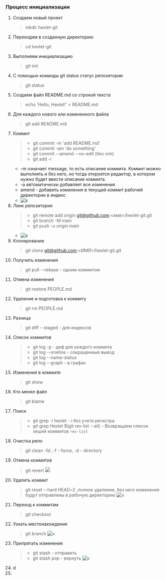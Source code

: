 ### Процесс инициализации
1. Создаем новый проект
    > mkdir hexlet-git
2. Переходим в созданную директорию
    > cd hexlet-git
3. Выполняем инициализацию
    > git init
4. С помощью команды git status статус репозитория:
    > git status
5. Создаем файл README.md со строкой текста
    > echo 'Hello, Hexlet!' > README.md
6. Для каждого нового или измененного файла
    > git add README.md
7. Коммит
   > - git commit -m 'add README.md'
   > - git commit -am 'do something'
   > - git commit --amend --no-edit (без vim)
   > - git add -i 
   - -m означает message, то есть описание коммита. Коммит можно выполнять и без него, но тогда откроется редактор, в котором нужно будет ввести описание коммита.
   - -a автоматически добавляет все изменения 
   - amend - добавить изменения в текущий коммит
   рабочей директории в индекс
   - ![x](https://cdn2.hexlet.io/derivations/image/original/eyJpZCI6IjI1MWVjOWE3NmFlY2Y2N2JkNTlmNGQwMzk4Y2U2ZjkxLmpwZyIsInN0b3JhZ2UiOiJjYWNoZSJ9?signature=dc86a08384582ba8b6fb654cb92bdfa9ee0dce1d0c58455a7ebf2fea65066390)
8. Линк репозитория
    > - git remote add origin git@github.com:<имя>/hexlet-git.git
    >  - git branch -M main
    >  - git push -u origin main
    - ![x](https://cdn2.hexlet.io/derivations/image/original/eyJpZCI6IjQ0NjZiYmFiYzczMTA2YmFkMjNiZTM3NDRlYzc3N2FlLmpwZyIsInN0b3JhZ2UiOiJjYWNoZSJ9?signature=4f3c7bbd9bac576cdd99294abba6d04a193f5770bf5272926c194b00ab85333b)
9. Клонирование
    > git clone git@github.com:<ИМЯ>/hexlet-git.git
10. Получить изменения
    >  git pull --rebase - одним коммитом
11. Отмена изменения
    > git restore PEOPLE.md
12. Удаление и подготовка к коммиту
    > git rm PEOPLE.md
13. Разница
    > git diff --staged - для индексов
14. Список коммитов
    > - git log -p - диф для каждого коммита
    > - git log --oneline - сокращенный вывод
    > - git log --name-status
    > - git log --graph - в графах
15. Изменения в коммите
    > git show
16. Кто менял файл
    > git blame
17. Поиск
    > - git grep -i hexlet - i без учета регистра
    > - git grep Hexlet $(git rev-list --all) - Возвращаем список хешей коммитов `rev-list`
18. Очистка репо
    > git clean -fd ,-f – force, -d – directory
19. Отмена коммитов
    > git revert
    ![](https://cdn2.hexlet.io/derivations/image/original/eyJpZCI6ImZkMjUyYzFlMTI5NzQ5NGFjZTQ5Y2NhZmU0YmFmZjY3LmpwZyIsInN0b3JhZ2UiOiJjYWNoZSJ9?signature=6e0043f6655d074e854006447658a6d21a246ff6352df835ea747527a6143fa5)
20. Удалить коммит
    > git reset --hard HEAD~2 ,полное удаление, без него изменения будут отправлены в рабочую директорию
    > ![x](https://cdn2.hexlet.io/derivations/image/original/eyJpZCI6ImJmOWY1OGUwMGRmYzdkODcyNzgzNjhiMThiNzY1MzNjLmpwZyIsInN0b3JhZ2UiOiJjYWNoZSJ9?signature=4daa23884f41e776ff8c2ab7e961baccf9c8a50f6d23d41e329324c499d9ec62)
21. Переход к коммитам
    > git checkout
22. Узнать местонахождение
    > git branch
    ![x](https://cdn2.hexlet.io/derivations/image/original/eyJpZCI6Ijk2ODU5NmM5ZWFmNTliOGNiNWMzOGY0ZmMyYWJkMTg2LmpwZyIsInN0b3JhZ2UiOiJjYWNoZSJ9?signature=76a289ba31298052e27e2f2de8c4ed2c233a3579b6a1a106c975a0903c4d5551)
23. Припрятать изменения
    > - git stash - отправить
    > - git stash pop - вернуть
    ![x](https://cdn2.hexlet.io/derivations/image/original/eyJpZCI6IjM0MmM0NjRmYjc4ZmU1ZjUyMTUwYmMzY2ZmZGRhZDE1LmpwZyIsInN0b3JhZ2UiOiJjYWNoZSJ9?signature=29483c2c0c99501f6a25dc42e4560ee0828ca6d17c7adde8c51680fe234a808e)
24. d
25. 
